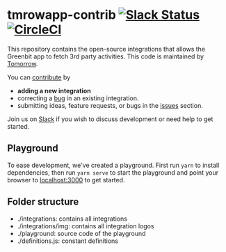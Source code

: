 # tmrowapp-contrib [![Slack Status](http://slack.tmrow.co/badge.svg)](http://slack.tmrow.co) [![CircleCI](https://circleci.com/gh/tmrowco/greenbit-contrib.svg?style=shield)](https://circleci.com/gh/tmrowco/greenbit-contrib)

This repository contains the open-source integrations that allows the Greenbit app to fetch 3rd party activities.
This code is maintained by [Tomorrow](https://www.tmrow.com).

You can [contribute](#contribute) by
- **adding a new integration**
- correcting a [bug](https://github.com/tmrowco/greenbit-contrib/issues) in an existing integration.
- submitting ideas, feature requests, or bugs in the [issues](https://github.com/tmrowco/greenbit-contrib/issues/new) section.

Join us on [Slack](https://slack.tmrow.com) if you wish to discuss development or need help to get started.

## Playground
To ease development, we've created a playground.
First run `yarn` to install dependencies, then run `yarn serve` to start the playground and point your browser to [localhost:3000](http://localhost:3000) to get started.

## Folder structure
- ./integrations: contains all integrations
- ./integrations/img: contains all integration logos
- ./playground: source code of the playground
- ./definitions.js: constant definitions
